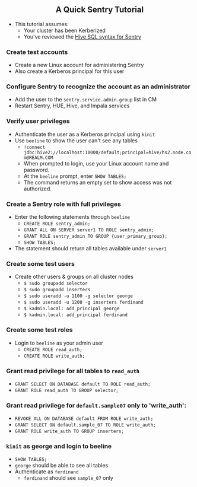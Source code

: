 ## <center> A Quick Sentry Tutorial </center>

* This tutorial assumes:
  * Your cluster has been Kerberized
  * You've reviewed the [Hive SQL syntax for Sentry](https://www.cloudera.com/documentation/enterprise/latest/topics/sg_hive_sql.html)

### Create test accounts
* Create a new Linux account for administering Sentry
* Also create a Kerberos principal for this user

### Configure Sentry to recognize the account as an administrator
* Add the user to the `sentry.service.admin.group` list in CM
* Restart Sentry, HUE, Hive, and Impala services

### Verify user privileges
* Authenticate the user as a Kerberos principal using `kinit`
* Use `beeline` to show the user can't see any tables
    * `!connect jdbc:hive2://localhost:10000/default;principal=hive/hs2.node.com@REALM.COM`
    * When prompted to login, use your Linux account name and password.
    * At the `beeline` prompt, enter `SHOW TABLES;`
    * The command returns an empty set to show access was not authorized.

### Create a Sentry role with full privileges
* Enter the following statements through `beeline`
    * `CREATE ROLE sentry_admin;`
    * `GRANT ALL ON SERVER server1 TO ROLE sentry_admin;`
    * `GRANT ROLE sentry_admin TO GROUP {user_primary_group};`
    * `SHOW TABLES;`
* The statement should return all tables available under `server1`

### Create some test users
* Create other users & groups on all cluster nodes
    * `$ sudo groupadd selector`
    * `$ sudo groupadd inserters`
    * `$ sudo useradd -u 1100 -g selector george`
    * `$ sudo useradd -u 1200 -g inserters ferdinand`
    * `$ kadmin.local: add_principal george`
    * `$ kadmin.local: add_principal ferdinand`

### Create some test roles
* Login to `beeline` as your admin user
    * `CREATE ROLE read_auth;`
    * `CREATE ROLE write_auth;`

### Grant read privilege for all tables to `read_auth`
* `GRANT SELECT ON DATABASE default TO ROLE read_auth;`
* `GRANT ROLE read_auth TO GROUP selector;`

### Grant read privilege for `default.sample07` only to 'write_auth':
* `REVOKE ALL ON DATABASE default FROM ROLE write_auth;`
* `GRANT SELECT ON default.sample_07 TO ROLE write_auth;`
* `GRANT ROLE write_auth TO GROUP inserters;`

### `kinit` as george and login to beeline
* `SHOW TABLES;`
* `george` should be able to see all tables
* Authenticate as `ferdinand`
    * `ferdinand` should see `sample_07` only
